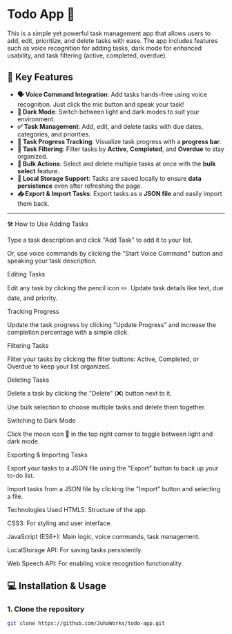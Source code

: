 # **Todo App** 🚀
This is a simple yet powerful task management app that allows users to add, edit, prioritize, and delete tasks with ease. The app includes features such as voice recognition for adding tasks, dark mode for enhanced usability, and task filtering (active, completed, overdue).
## 📌 **Key Features**
- **🗣️ Voice Command Integration**: Add tasks hands-free using voice recognition. Just click the mic button and speak your task!
- **🌙 Dark Mode**: Switch between light and dark modes to suit your environment.
- **✅ Task Management**: Add, edit, and delete tasks with due dates, categories, and priorities.
- **🔄 Task Progress Tracking**: Visualize task progress with a **progress bar**.
- **🔎 Task Filtering**: Filter tasks by **Active**, **Completed**, and **Overdue** to stay organized.
- **🔘 Bulk Actions**: Select and delete multiple tasks at once with the **bulk select** feature.
- **💾 Local Storage Support**: Tasks are saved locally to ensure **data persistence** even after refreshing the page.
- **📥 Export & Import Tasks**: Export tasks as a **JSON file** and easily import them back.

---
🛠️ How to Use
Adding Tasks

Type a task description and click "Add Task" to add it to your list.

Or, use voice commands by clicking the "Start Voice Command" button and speaking your task description.

Editing Tasks

Edit any task by clicking the pencil icon ✏️. Update task details like text, due date, and priority.

Tracking Progress

Update the task progress by clicking "Update Progress" and increase the completion percentage with a simple click.

Filtering Tasks

Filter your tasks by clicking the filter buttons: Active, Completed, or Overdue to keep your list organized.

Deleting Tasks

Delete a task by clicking the "Delete" (❌) button next to it.

Use bulk selection to choose multiple tasks and delete them together.

Switching to Dark Mode

Click the moon icon 🌙 in the top right corner to toggle between light and dark mode.

Exporting & Importing Tasks

Export your tasks to a JSON file using the "Export" button to back up your to-do list.

Import tasks from a JSON file by clicking the "Import" button and selecting a file.


 Technologies Used
HTML5: Structure of the app.

CSS3: For styling and user interface.

JavaScript (ES6+): Main logic, voice commands, task management.

LocalStorage API: For saving tasks persistently.

Web Speech API: For enabling voice recognition functionality.

## 💻 **Installation** & **Usage**

### 1. **Clone the repository**
```bash
git clone https://github.com/JuhaWorks/todo-app.git
